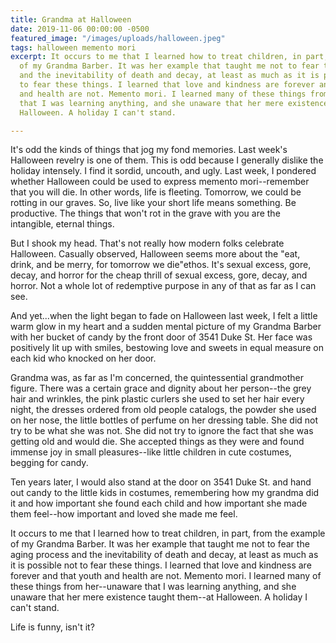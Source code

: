```yaml
---
title: Grandma at Halloween
date: 2019-11-06 00:00:00 -0500
featured_image: "/images/uploads/halloween.jpeg"
tags: halloween memento mori
excerpt: It occurs to me that I learned how to treat children, in part, from the example
  of my Grandma Barber. It was her example that taught me not to fear the aging process
  and the inevitability of death and decay, at least as much as it is possible not
  to fear these things. I learned that love and kindness are forever and that youth
  and health are not. Memento mori. I learned many of these things from her--unaware
  that I was learning anything, and she unaware that her mere existence taught them--at
  Halloween. A holiday I can't stand.

---
```

It's odd the kinds of things that jog my fond memories. Last week's Halloween revelry is one of them. This is odd because I generally dislike the holiday intensely. I find it sordid, uncouth, and ugly. Last week, I pondered whether Halloween could be used to express memento mori--remember that you will die. In other words, life is fleeting. Tomorrow, we could be rotting in our graves. So, live like your short life means something. Be productive. The things that won't rot in the grave with you are the intangible, eternal things.

But I shook my head. That's not really how modern folks celebrate Halloween. Casually observed, Halloween seems more about the "eat, drink, and be merry, for tomorrow we die"ethos. It's sexual excess, gore, decay, and horror for the cheap thrill of sexual excess, gore, decay, and horror. Not a whole lot of redemptive purpose in any of that as far as I can see.

And yet...when the light began to fade on Halloween last week, I felt a little warm glow in my heart and a sudden mental picture of my Grandma Barber with her bucket of candy by the front door of 3541 Duke St. Her face was positively lit up with smiles, bestowing love and sweets in equal measure on each kid who knocked on her door.

Grandma was, as far as I'm concerned, the quintessential grandmother figure. There was a certain grace and dignity about her person--the grey hair and wrinkles, the pink plastic curlers she used to set her hair every night, the dresses ordered from old people catalogs, the powder she used on her nose, the little bottles of perfume on her dressing table. She did not try to be what she was not. She did not try to ignore the fact that she was getting old and would die. She accepted things as they were and found immense joy in small pleasures--like little children in cute costumes, begging for candy.

Ten years later, I would also stand at the door on 3541 Duke St. and hand out candy to the little kids in costumes, remembering how my grandma did it and how important she found each child and how important she made them feel--how important and loved she made me feel.

It occurs to me that I learned how to treat children, in part, from the example of my Grandma Barber. It was her example that taught me not to fear the aging process and the inevitability of death and decay, at least as much as it is possible not to fear these things. I learned that love and kindness are forever and that youth and health are not. Memento mori. I learned many of these things from her--unaware that I was learning anything, and she unaware that her mere existence taught them--at Halloween. A holiday I can't stand.

Life is funny, isn't it?
